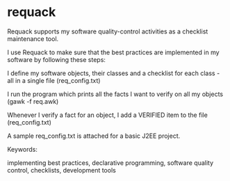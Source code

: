 # requack
Requack supports my software quality-control activities as a checklist maintenance tool.

I use Requack to make sure that the best practices are implemented in my software by following these steps:

I define my software objects, their classes and a checklist for each class - all in a single file (req_config.txt)

I run the program which prints all the facts I want to verify on all my objects (gawk -f req.awk)

Whenever I verify a fact for an object, I add a VERIFIED item to the file (req_config.txt)

A sample req_config.txt is attached for a basic J2EE project.

Keywords:

implementing best practices, declarative programming, software quality control, checklists, development tools

